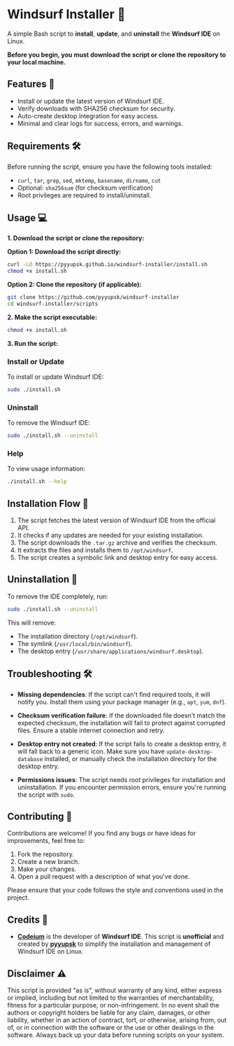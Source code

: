 # Windsurf Installer 🚀

A simple Bash script to **install**, **update**, and **uninstall** the **Windsurf IDE** on Linux.

**Before you begin, you must download the script or clone the repository to your local machine.**

## Features 🎉

- Install or update the latest version of Windsurf IDE.
- Verify downloads with SHA256 checksum for security.
- Auto-create desktop integration for easy access.
- Minimal and clear logs for success, errors, and warnings.

## Requirements 🛠️

Before running the script, ensure you have the following tools installed:

- `curl`, `tar`, `grep`, `sed`, `mktemp`, `basename`, `dirname`, `cut`
- Optional: `sha256sum` (for checksum verification)
- Root privileges are required to install/uninstall.

## Usage 💻

**1. Download the script or clone the repository:**

**Option 1: Download the script directly:**

```bash
curl -LO https://pyyupsk.github.io/windsurf-installer/install.sh
chmod +x install.sh
```

**Option 2: Clone the repository (if applicable):**

```bash
git clone https://github.com/pyyupsk/windsurf-installer
cd windsurf-installer/scripts
```

**2. Make the script executable:**

```bash
chmod +x install.sh
```

**3. Run the script:**

### Install or Update

To install or update Windsurf IDE:

```bash
sudo ./install.sh
```

### Uninstall

To remove the Windsurf IDE:

```bash
sudo ./install.sh --uninstall
```

### Help

To view usage information:

```bash
./install.sh --help
```

## Installation Flow 🔄

1. The script fetches the latest version of Windsurf IDE from the official API.
2. It checks if any updates are needed for your existing installation.
3. The script downloads the `.tar.gz` archive and verifies the checksum.
4. It extracts the files and installs them to `/opt/windsurf`.
5. The script creates a symbolic link and desktop entry for easy access.

## Uninstallation 🧹

To remove the IDE completely, run:

```bash
sudo ./install.sh --uninstall
```

This will remove:

- The installation directory (`/opt/windsurf`).
- The symlink (`/usr/local/bin/windsurf`).
- The desktop entry (`/usr/share/applications/windsurf.desktop`).

## Troubleshooting 🛠️

- **Missing dependencies**: If the script can't find required tools, it will notify you. Install them using your package manager (e.g., `apt`, `yum`, `dnf`).
- **Checksum verification failure**: If the downloaded file doesn't match the expected checksum, the installation will fail to protect against corrupted files. Ensure a stable internet connection and retry.

- **Desktop entry not created**: If the script fails to create a desktop entry, it will fall back to a generic icon. Make sure you have `update-desktop-database` installed, or manually check the installation directory for the desktop entry.

- **Permissions issues**: The script needs root privileges for installation and uninstallation. If you encounter permission errors, ensure you're running the script with `sudo`.

## Contributing 🤝

Contributions are welcome! If you find any bugs or have ideas for improvements, feel free to:

1. Fork the repository.
2. Create a new branch.
3. Make your changes.
4. Open a pull request with a description of what you've done.

Please ensure that your code follows the style and conventions used in the project.

## Credits 💖

- **[Codeium](https://codeium.com)** is the developer of **Windsurf IDE**. This script is **unofficial** and created by **[pyyupsk](https://github.com/pyyupsk)** to simplify the installation and management of Windsurf IDE on Linux.

## Disclaimer ⚠️

This script is provided "as is", without warranty of any kind, either express or implied, including but not limited to the warranties of merchantability, fitness for a particular purpose, or non-infringement. In no event shall the authors or copyright holders be liable for any claim, damages, or other liability, whether in an action of contract, tort, or otherwise, arising from, out of, or in connection with the software or the use or other dealings in the software. Always back up your data before running scripts on your system.
